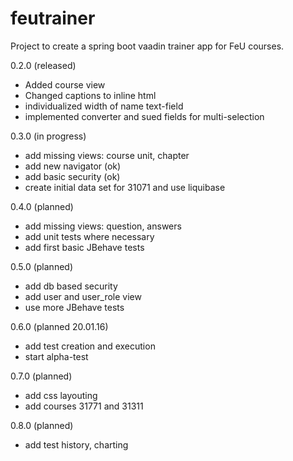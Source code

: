 # feutrainer
Project to create a spring boot vaadin trainer app for FeU courses.

0.2.0 (released)
* Added course view
* Changed captions to inline html
* individualized width of name text-field
* implemented converter and sued fields for multi-selection

0.3.0 (in progress)
* add missing views: course unit, chapter
* add new navigator (ok)
* add basic security (ok)
* create initial data set for 31071 and use liquibase

0.4.0 (planned)
* add missing views: question, answers
* add unit tests where necessary
* add first basic JBehave tests

0.5.0 (planned)
* add db based security 
* add user and user_role view
* use more JBehave tests

0.6.0 (planned 20.01.16)
* add test creation and execution
* start alpha-test

0.7.0 (planned)
* add css layouting
* add courses 31771 and 31311

0.8.0 (planned)
* add test history, charting

